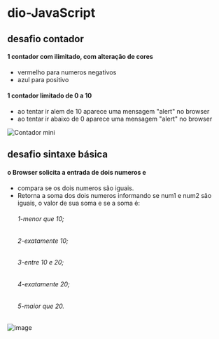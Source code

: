 # dio-JavaScript

## desafio contador
#### 1 contador com ilimitado, com alteração de cores
- vermelho para numeros negativos
- azul para positivo
#### 1 contador limitado de 0 a 10
- ao tentar ir alem de 10 aparece uma mensagem "alert" no browser
- ao tentar ir abaixo de 0 aparece uma mensagem "alert" no browser

![Contador mini](https://user-images.githubusercontent.com/105600815/173839919-2e3b87dc-041f-499b-94eb-cb1cc5d95d92.JPG)



## desafio sintaxe básica
#### o Browser solicita a entrada de dois numeros e  
- compara se os dois numeros são iguais. 
- Retorna a soma dos dois numeros informando se num1 e num2 são iguais, o valor de sua soma e se a soma é: 
    ###### 1-menor que 10; 
    ###### 2-exatamente 10; 
    ###### 3-entre 10 e 20; 
    ###### 4-exatamente 20; 
    ###### 5-maior que 20.
![image](https://user-images.githubusercontent.com/105600815/173838178-6817b8a6-f61b-4eaf-a1cf-1e47107db676.png)

